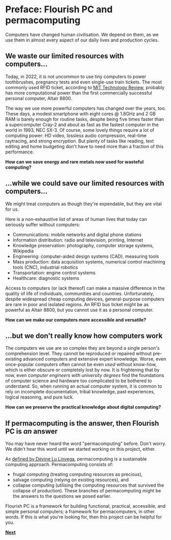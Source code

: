 # Preface: Flourish PC and permacomputing

Computers have changed human civilisation. We depend on them, as we use them in almost every aspect of our daily lives and production cycles.

## We waste our limited resources with computers...
Today, in 2022, it is not uncommon to use tiny computers to power toothbrushes, pregnancy tests and even single-use train tickets.
The most commonly used RFID ticket, according to [MIT Technology Review](https://www.technologyreview.com/2008/10/20/96275/how-smart-is-a-smart-card/), probably has more computational power than the first commercially successful personal computer, Altair 8800.

The way we use more powerful computers has changed over the years, too. These days, a modest smartphone with eight cores @ 1.8GHz and 2 GB RAM is barely enough for routine tasks, despite being five times faster than a supercomputer Cray-2 and about as fast as the fastest computer in the world in 1993, NEC SX-3. Of course, some lovely things require a lot of computing power: HD video, lossless audio compression, real-time raytracing, and strong encryption. But plenty of tasks like reading, text editing and home budgeting don't have to need more than a fraction of this performance.

**How can we save energy and rare metals now used for wasteful computing?**

## ...while we could save our limited resources with computers...
We might treat computers as though they're expendable, but they are vital for us.

Here is a non-exhaustive list of areas of human lives that today can seriously suffer without computers:
* Communications: mobile networks and digital phone stations
* Information distribution: radio and television, printing, Internet
* Knowledge preservation: photography, computer storage systems, Wikipedia
* Engineering: computer-aided design systems (CAD), measuring tools
* Mass production: data acquisition systems, numerical control machining tools (CNC), industrial robotics
* Transportation: engine control systems
* Healthcare: diagnostic systems

Access to computers (or lack thereof) can make a massive difference in the quality of life of individuals, communities and countries. Unfortunately, despite widespread cheap computing devices, general-purpose computers are rare in poor and isolated regions. An RFID bus ticket might be as powerful as Altair 8800, but you cannot use it as a personal computer.

**How can we make our computers more accessible and versatile?**

## ...but we don't really know how computers work
The computers we use are so complex they are beyond a single person's comprehension level. They cannot be reproduced or repaired without pre-existing advanced computers and extensive expert knowledge. Worse, even once-popular computers often cannot be even _used_ without know-how, which is either obscure or completely lost by now. It is frightening that by now, even _computer engineers with university degrees_ find the foundations of computer science and hardware too complicated to be bothered to understand. So, when running an actual computer system, it is common to rely on incomplete documentation, tribal knowledge, past experiences, logical reasoning, and pure luck.

**How can we preserve the practical knowledge about digital computing?**

## If permacomputing is the answer, then Flourish PC is _an_ answer
You may have never heard the word "permacomputing" before. Don't worry. We didn't hear this word until we started working on this project, either.

As [defined by Devine Lu Linvega](https://wiki.xxiivv.com/site/permacomputing.html), permacomputing is a sustainable computing approach. Permacomputing consists of:
* frugal computing (treating computing resources as precious),
* salvage computing (relying on existing resources), and
* collapse computing (utilising the computing resources that survived the collapse of production).
These branches of permacomputing might be the answers to the questions we posed earlier.

Flourish PC is a framework for building functional, practical, accessible, and simple personal computers; a framework for permacomputers, in other words. If this is what you're looking for, then this project can be helpful for you.

[**Next**](000/000.md)
